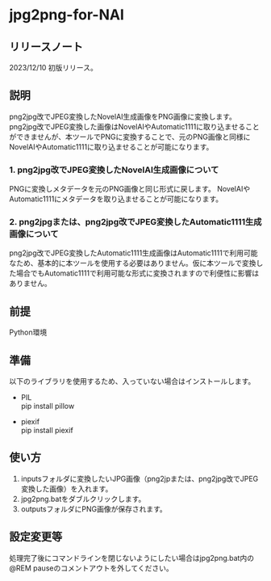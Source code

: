 # jpg2png-for-NAI

## リリースノート
2023/12/10 初版リリース。

## 説明
png2jpg改でJPEG変換したNovelAI生成画像をPNG画像に変換します。
png2jpg改でJPEG変換した画像はNovelAIやAutomatic1111に取り込ませることができませんが、本ツールでPNGに変換することで、元のPNG画像と同様にNovelAIやAutomatic1111に取り込ませることが可能になります。

### 1. png2jpg改でJPEG変換したNovelAI生成画像について
PNGに変換しメタデータを元のPNG画像と同じ形式に戻します。
NovelAIやAutomatic1111にメタデータを取り込ませることが可能になります。

### 2. png2jpgまたは、png2jpg改でJPEG変換したAutomatic1111生成画像について
png2jpg改でJPEG変換したAutomatic1111生成画像はAutomatic1111で利用可能なため、基本的に本ツールを使用する必要はありません。仮に本ツールで変換した場合でもAutomatic1111で利用可能な形式に変換されますので利便性に影響はありません。

## 前提
Python環境

## 準備
以下のライブラリを使用するため、入っていない場合はインストールします。
* PIL  
pip install pillow

* piexif  
pip install piexif

## 使い方
1. inputsフォルダに変換したいJPG画像（png2jpまたは、png2jpg改でJPEG変換した画像）を入れます。
2. jpg2png.batをダブルクリックします。
3. outputsフォルダにPNG画像が保存されます。

## 設定変更等
処理完了後にコマンドラインを閉じないようにしたい場合はjpg2png.bat内の@REM pauseのコメントアウトを外してください。
